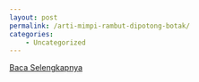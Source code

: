 ```yaml
---
layout: post
permalink: /arti-mimpi-rambut-dipotong-botak/
categories:
    - Uncategorized
---
```


[Baca Selengkapnya](/10)